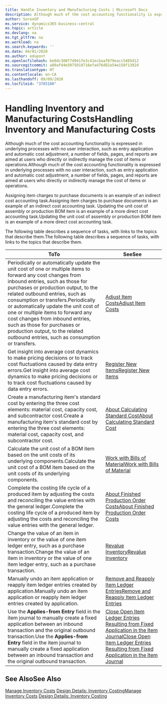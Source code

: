```yaml
---
title: Handle Inventory and Manufacturing Costs | Microsoft Docs
description: Although much of the cost accounting functionality is expressed in underlying processes with no user interaction, such as entry application and automatic cost adjustment, a number of fields, pages, and reports are aimed at users who directly or indirectly manage the cost of items or operations.
author: SorenGP
ms.service: dynamics365-business-central
ms.topic: article
ms.devlang: na
ms.tgt_pltfrm: na
ms.workload: na
ms.search.keywords: ''
ms.date: 04/01/2020
ms.author: edupont
ms.openlocfilehash: be0dc308f7d941fe3c41ecbaaf879eacc5405d12
ms.sourcegitcommit: a80afd4e5075018716efad76d82a54e158f1392d
ms.translationtype: HT
ms.contentlocale: en-CA
ms.lasthandoff: 09/09/2020
ms.locfileid: "3785180"
---
```

# <a name="handling-inventory-and-manufacturing-costs"></a><span data-ttu-id="a8adb-103">Handling Inventory and Manufacturing Costs</span><span class="sxs-lookup"><span data-stu-id="a8adb-103">Handling Inventory and Manufacturing Costs</span></span>
<span data-ttu-id="a8adb-104">Although much of the cost accounting functionality is expressed in underlying processes with no user interaction, such as entry application and automatic cost adjustment, a number of fields, pages, and reports are aimed at users who directly or indirectly manage the cost of items or operations.</span><span class="sxs-lookup"><span data-stu-id="a8adb-104">Although much of the cost accounting functionality is expressed in underlying processes with no user interaction, such as entry application and automatic cost adjustment, a number of fields, pages, and reports are aimed at users who directly or indirectly manage the cost of items or operations.</span></span>  

 <span data-ttu-id="a8adb-105">Assigning item charges to purchase documents is an example of an indirect cost accounting task.</span><span class="sxs-lookup"><span data-stu-id="a8adb-105">Assigning item charges to purchase documents is an example of an indirect cost accounting task.</span></span> <span data-ttu-id="a8adb-106">Updating the unit cost of assembly or production BOM item is an example of a more direct cost accounting task.</span><span class="sxs-lookup"><span data-stu-id="a8adb-106">Updating the unit cost of assembly or production BOM item is an example of a more direct cost accounting task.</span></span>  

 <span data-ttu-id="a8adb-107">The following table describes a sequence of tasks, with links to the topics that describe them.</span><span class="sxs-lookup"><span data-stu-id="a8adb-107">The following table describes a sequence of tasks, with links to the topics that describe them.</span></span>   

|<span data-ttu-id="a8adb-108">**To**</span><span class="sxs-lookup"><span data-stu-id="a8adb-108">**To**</span></span>|<span data-ttu-id="a8adb-109">**See**</span><span class="sxs-lookup"><span data-stu-id="a8adb-109">**See**</span></span>|  
|------------|-------------|  
|<span data-ttu-id="a8adb-110">Periodically or automatically update the unit cost of one or multiple items to forward any cost changes from inbound entries, such as those for purchases or production output, to the related outbound entries, such as consumption or transfers.</span><span class="sxs-lookup"><span data-stu-id="a8adb-110">Periodically or automatically update the unit cost of one or multiple items to forward any cost changes from inbound entries, such as those for purchases or production output, to the related outbound entries, such as consumption or transfers.</span></span>|[<span data-ttu-id="a8adb-111">Adjust Item Costs</span><span class="sxs-lookup"><span data-stu-id="a8adb-111">Adjust Item Costs</span></span>](inventory-how-adjust-item-costs.md)|  
|<span data-ttu-id="a8adb-112">Get insight into average cost dynamics to make pricing decisions or to track cost fluctuations caused by data entry errors.</span><span class="sxs-lookup"><span data-stu-id="a8adb-112">Get insight into average cost dynamics to make pricing decisions or to track cost fluctuations caused by data entry errors.</span></span>|[<span data-ttu-id="a8adb-113">Register New Items</span><span class="sxs-lookup"><span data-stu-id="a8adb-113">Register New Items</span></span>](inventory-how-register-new-items.md)|  
|<span data-ttu-id="a8adb-114">Create a manufacturing item's standard cost by entering the three cost elements: material cost, capacity cost, and subcontractor cost.</span><span class="sxs-lookup"><span data-stu-id="a8adb-114">Create a manufacturing item's standard cost by entering the three cost elements: material cost, capacity cost, and subcontractor cost.</span></span>|[<span data-ttu-id="a8adb-115">About Calculating Standard Cost</span><span class="sxs-lookup"><span data-stu-id="a8adb-115">About Calculating Standard Cost</span></span>](finance-about-calculating-standard-cost.md)|  
|<span data-ttu-id="a8adb-116">Calculate the unit cost of a BOM item based on the unit costs of its underlying components.</span><span class="sxs-lookup"><span data-stu-id="a8adb-116">Calculate the unit cost of a BOM item based on the unit costs of its underlying components.</span></span>|[<span data-ttu-id="a8adb-117">Work with Bills of Material</span><span class="sxs-lookup"><span data-stu-id="a8adb-117">Work with Bills of Material</span></span>](inventory-how-work-BOMs.md)|  
|<span data-ttu-id="a8adb-118">Complete the costing life cycle of a produced item by adjusting the costs and reconciling the value entries with the general ledger.</span><span class="sxs-lookup"><span data-stu-id="a8adb-118">Complete the costing life cycle of a produced item by adjusting the costs and reconciling the value entries with the general ledger.</span></span>|[<span data-ttu-id="a8adb-119">About Finished Production Order Costs</span><span class="sxs-lookup"><span data-stu-id="a8adb-119">About Finished Production Order Costs</span></span>](finance-about-finished-production-order-costs.md)|  
|<span data-ttu-id="a8adb-120">Change the value of an item in inventory or the value of one item ledger entry, such as a purchase transaction.</span><span class="sxs-lookup"><span data-stu-id="a8adb-120">Change the value of an item in inventory or the value of one item ledger entry, such as a purchase transaction.</span></span>|[<span data-ttu-id="a8adb-121">Revalue Inventory</span><span class="sxs-lookup"><span data-stu-id="a8adb-121">Revalue Inventory</span></span>](inventory-how-revalue-inventory.md)|
|<span data-ttu-id="a8adb-122">Manually undo an item application or reapply item ledger entries created by application.</span><span class="sxs-lookup"><span data-stu-id="a8adb-122">Manually undo an item application or reapply item ledger entries created by application.</span></span>|[<span data-ttu-id="a8adb-123">Remove and Reapply Item Ledger Entries</span><span class="sxs-lookup"><span data-stu-id="a8adb-123">Remove and Reapply Item Ledger Entries</span></span>](finance-how-to-remove-and-reapply-item-entries.md)|  
|<span data-ttu-id="a8adb-124">Use the **Applies-from Entry** field in the item journal to manually create a fixed application between an inbound transaction and the original outbound transaction.</span><span class="sxs-lookup"><span data-stu-id="a8adb-124">Use the **Applies-from Entry** field in the item journal to manually create a fixed application between an inbound transaction and the original outbound transaction.</span></span>|[<span data-ttu-id="a8adb-125">Close Open Item Ledger Entries Resulting from Fixed Application in the Item Journal</span><span class="sxs-lookup"><span data-stu-id="a8adb-125">Close Open Item Ledger Entries Resulting from Fixed Application in the Item Journal</span></span>](finance-how-to-close-open-item-ledger-entries-resulting-from-fixed-application-in-the-item-journal.md)|  

## <a name="see-also"></a><span data-ttu-id="a8adb-126">See Also</span><span class="sxs-lookup"><span data-stu-id="a8adb-126">See Also</span></span>  
<span data-ttu-id="a8adb-127">[Manage Inventory Costs](finance-manage-inventory-costs.md)
[Design Details: Inventory Costing](design-details-inventory-costing.md)</span><span class="sxs-lookup"><span data-stu-id="a8adb-127">[Manage Inventory Costs](finance-manage-inventory-costs.md)
[Design Details: Inventory Costing](design-details-inventory-costing.md)</span></span>

